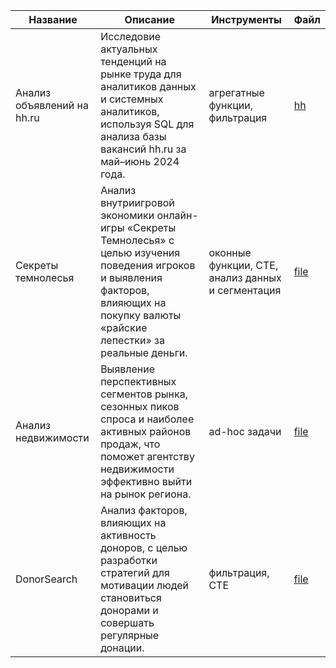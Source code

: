 | Название | Описание | Инструменты | Файл |
|-------------|-------------|-------------|-------------|
| Анализ объявлений на hh.ru | Исследовие актуальных тенденций на рынке труда для аналитиков данных и системных аналитиков, используя SQL для анализа базы вакансий hh.ru за май–июнь 2024 года. | агрегатные функции, фильтрация | [hh](https://github.com/Diana-Lapteva/sqlprojects/blob/main/1.%20hh.sql) |
| Секреты темнолесья | Анализ внутриигровой экономики онлайн-игры «Секреты Темнолесья» с целью изучения поведения игроков и выявления факторов, влияющих на покупку валюты «райские лепестки» за реальные деньги. | оконные функции, CTE, анализ данных и сегментация | [file](https://github.com/Diana-Lapteva/sqlprojects/blob/main/2.1.%20%D0%9F%D1%80%D0%BE%D0%B5%D0%BA%D1%82%20%C2%AB%D0%A1%D0%B5%D0%BA%D1%80%D0%B5%D1%82%D1%8B%20%D0%A2%D1%91%D0%BC%D0%BD%D0%BE%D0%BB%D0%B5%D1%81%D1%8C%D1%8F%C2%BB.sql) |
| Анализ недвижимости | Выявление перспективных сегментов рынка, сезонных пиков спроса и наиболее активных районов продаж, что поможет агентству недвижимости эффективно выйти на рынок региона. | ad-hoc задачи  | [file](https://github.com/Diana-Lapteva/sqlprojects/blob/main/3.1.%20%D0%90%D0%BD%D0%B0%D0%BB%D0%B8%D0%B7%20%D0%BD%D0%B5%D0%B4%D0%B2%D0%B8%D0%B6%D0%B8%D0%BC%D0%BE%D1%81%D1%82%D0%B8.sql) |
| DonorSearch | Анализ факторов, влияющих на активность доноров, с целью разработки стратегий для мотивации людей становиться донорами и совершать регулярные донации. | фильтрация, CTE | [file](https://github.com/Diana-Lapteva/sqlprojects/blob/main/4.%20DonorSearch.sql) |
